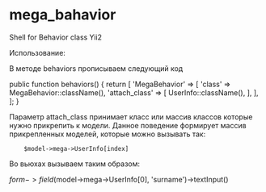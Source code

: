 # mega_bahavior
Shell for Behavior class Yii2

Использование:

В методе behaviors прописываем следующий код

public function behaviors()
    {
        return [
            'MegaBehavior' => [
                'class' => MegaBehavior::className(),
                'attach_class'   => [
                    UserInfo::className(),
                ],
            ],
        ];
    }
    
 Параметр attach_class принимает класс или массив классов которые нужно прикрепить к модели. Данное поведение формирует массив 
 прикрепленных моделей, которые можно вызывать так: 
 
        $model->mega->UserInfo[index]
    
 Во вьюхах вызываем таким образом:
 
 $form->field($model->mega->UserInfo[0], 'surname')->textInput()
